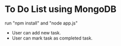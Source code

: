 # To Do List using MongoDB

run "npm install" and "node app.js"

- User can add new task.
- User can mark task as completed task.
